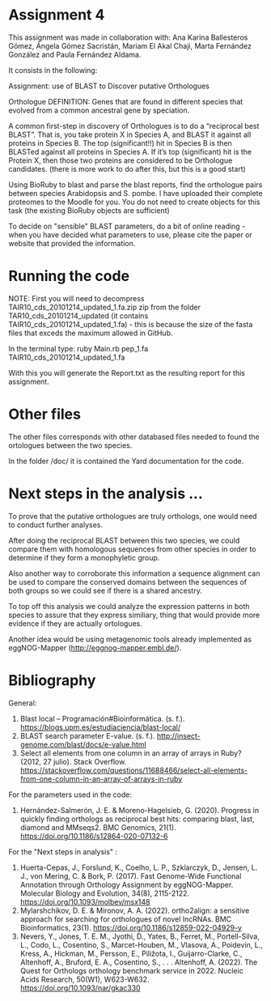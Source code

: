 # Assignment 4
This assignment was made in collaboration with: Ana Karina Ballesteros Gómez, Ángela Gómez Sacristán, Mariam El Akal Chaji, Marta Fernández González and Paula Fernández Aldama.

It consists in the following:

Assignment: use of BLAST to Discover putative Orthologues

Orthologue DEFINITION: Genes that are found in different species that evolved from a common ancestral gene by speciation.

A common first-step in discovery of Orthologues is to do a “reciprocal best BLAST”. That is, you take protein X in Species A, and BLAST it against all proteins in Species B. The top (significant!!) hit in Species B is then BLASTed against all proteins in Species A. If it’s top (significant) hit is the Protein X, then those two proteins are considered to be Orthologue candidates. (there is more work to do after this, but this is a good start)

Using BioRuby to blast and parse the blast reports, find the orthologue pairs between species Arabidopsis and S. pombe. I have uploaded their complete proteomes to the Moodle for you. You do not need to create objects for this task (the existing BioRuby objects are sufficient)

To decide on "sensible" BLAST parameters, do a bit of online reading - when you have decided what parameters to use, please cite the paper or website that provided the information.

# Running the code

NOTE: First you will need to decompress TAIR10_cds_20101214_updated_1.fa.zip zip from the folder TAR10_cds_20101214_updated (it contains TAIR10_cds_20101214_updated_1.fa) - this is because the size of the fasta files that exceds the maximum allowed in GitHub.

In the terminal type: ruby Main.rb pep_1.fa TAIR10_cds_20101214_updated_1.fa

With this you will generate the Report.txt as the resulting report for this assignment.

# Other files
The other files corresponds with other databased files needed to found the ortologues between the two species.

In the folder /doc/ it is contained the Yard documentation for the code.

# Next steps in the analysis ...
To prove that the putative orthologues are truly orthologs, one would need to conduct further analyses.

After doing the reciprocal BLAST between this two species, we could compare them with homologous sequences from other species in order to determine if they form a monophyletic group.

Also another way to corroborate this information a sequence alignment can be used to compare the conserved domains between the sequences of both groups so we could see if there is a shared ancestry.

To top off this analysis we could analyze the expression patterns in both species to assure that they express similiary, thing that would provide more evidence if they are actually ortologues.

Another idea would be using metagenomic tools already implemented as eggNOG-Mapper (http://eggnog-mapper.embl.de/).

# Bibliography

General:

1. Blast local – Programación#Bioinformática. (s. f.). https://blogs.upm.es/estudiaciencia/blast-local/
2. BLAST search parameter E-value. (s. f.). http://insect-genome.com/blast/docs/e-value.html
3. Select all elements from one column in an array of arrays in Ruby? (2012, 27 julio). Stack Overflow. https://stackoverflow.com/questions/11688466/select-all-elements-from-one-column-in-an-array-of-arrays-in-ruby

For the parameters used in the code:

1. Hernández-Salmerón, J. E. & Moreno-Hagelsieb, G. (2020). Progress in quickly finding orthologs as reciprocal best hits: comparing blast, last, diamond and MMseqs2. BMC Genomics, 21(1). https://doi.org/10.1186/s12864-020-07132-6

For the "Next steps in analysis" :

1. Huerta-Cepas, J., Forslund, K., Coelho, L. P., Szklarczyk, D., Jensen, L. J., von Mering, C. & Bork, P. (2017). Fast Genome-Wide Functional Annotation through Orthology Assignment by eggNOG-Mapper. Molecular Biology and Evolution, 34(8), 2115-2122. https://doi.org/10.1093/molbev/msx148
2. Mylarshchikov, D. E. & Mironov, A. A. (2022). ortho2align: a sensitive approach for searching for orthologues of novel lncRNAs. BMC Bioinformatics, 23(1). https://doi.org/10.1186/s12859-022-04929-y
3. Nevers, Y., Jones, T. E. M., Jyothi, D., Yates, B., Ferret, M., Portell-Silva, L., Codo, L., Cosentino, S., Marcet-Houben, M., Vlasova, A., Poidevin, L., Kress, A., Hickman, M., Persson, E., Piližota, I., Guijarro-Clarke, C., Altenhoff, A., Bruford, E. A., Cosentino, S., . . . Altenhoff, A. (2022). The Quest for Orthologs orthology benchmark service in 2022. Nucleic Acids Research, 50(W1), W623-W632. https://doi.org/10.1093/nar/gkac330
